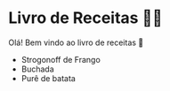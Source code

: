 # Livro de Receitas :man_cook:

Olá! Bem vindo ao livro de receitas :wave:

- Strogonoff de Frango 
- Buchada 
- Purê de batata 